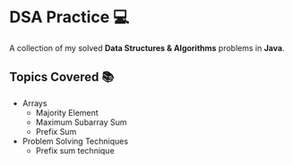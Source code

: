 # DSA Practice 💻

A collection of my solved **Data Structures & Algorithms** problems in **Java**.

## Topics Covered 📚
- Arrays
  - Majority Element
  - Maximum Subarray Sum
  - Prefix Sum
- Problem Solving Techniques
  - Prefix sum technique
